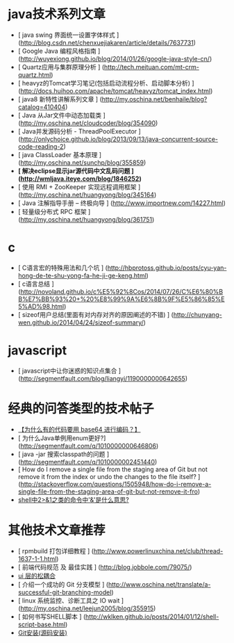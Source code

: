 java技术系列文章
===========================
* [ java swing 界面统一设置字体样式 ] (http://blog.csdn.net/chenxuejiakaren/article/details/7637731)
* [ Google Java 编程风格指南 ] (http://wuyexiong.github.io/blog/2014/01/26/google-java-style-cn/)
* [ Quartz应用与集群原理分析 ] (http://tech.meituan.com/mt-crm-quartz.html)
* [ heavyz的Tomcat学习笔记(包括启动流程分析、启动脚本分析) ] (http://docs.huihoo.com/apache/tomcat/heavyz/tomcat_index.html)
* [ java8 新特性讲解系列文章 ] (http://my.oschina.net/benhaile/blog?catalog=410404)
* [ Java 从Jar文件中动态加载类 ] (http://my.oschina.net/cloudcoder/blog/354090)
* [ Java并发源码分析 - ThreadPoolExecutor ] (http://onlychoice.github.io/blog/2013/09/13/java-concurrent-source-code-reading-2)
* [	java ClassLoader 基本原理 ] (http://my.oschina.net/sunchp/blog/355859)
* **[ 解决eclipse显示jar源代码中文乱码问题 ] (http://wmljava.iteye.com/blog/1846252)**
* [ 使用 RMI + ZooKeeper 实现远程调用框架 ] (http://my.oschina.net/huangyong/blog/345164)
* [ Java 注解指导手册 – 终极向导  ] (http://www.importnew.com/14227.html)
* [ 	轻量级分布式 RPC 框架 ] (http://my.oschina.net/huangyong/blog/361751)


c
============================
* [ C语言宏的特殊用法和几个坑 ] (http://hbprotoss.github.io/posts/cyu-yan-hong-de-te-shu-yong-fa-he-ji-ge-keng.html)
* [ c语言总结 ] (http://novoland.github.io/c%E5%92%8Cos/2014/07/26/C%E6%80%BB%E7%BB%93%20+%20%E8%99%9A%E6%8B%9F%E5%86%85%E5%AD%98.html)
* [ sizeof用户总结(里面有对内存对齐的原因阐述的不错) ] (http://chunyang-wen.github.io/2014/04/24/sizeof-summary/)


javascript
=============================
* [ javascript中让你迷惑的知识点集合 ] (http://segmentfault.com/blog/liangyi/1190000000642655)

经典的问答类型的技术帖子
===========================
* [【为什么有的代码要用 base64 进行编码？】](http://segmentfault.com/q/1010000000801988)
* [ 为什么Java单例用enum更好?] (http://segmentfault.com/q/1010000000646806)
* [ java -jar 搜索classpath的问题 ] (http://segmentfault.com/q/1010000002451440)
* [ How do I remove a single file from the staging area of Git but not remove it from the index or undo the changes to the file itself? ] (http://stackoverflow.com/questions/1505948/how-do-i-remove-a-single-file-from-the-staging-area-of-git-but-not-remove-it-fro) 
* [ shell中2>&1之类的命令中'&'是什么意思? ](http://segmentfault.com/q/1010000002454596)

其他技术文章推荐
===========================
* [ rpmbuild 打包详细教程 ] (http://www.powerlinuxchina.net/club/thread-1637-1-1.html)
* [ 前端代码规范 及 最佳实践 ] (http://blog.jobbole.com/79075/)
* [ ui 层的松耦合 ](http://segmentfault.com/blog/humingx/1190000002461564)
* [ 介绍一个成功的 Git 分支模型 ] (http://www.oschina.net/translate/a-successful-git-branching-model)
* [ linux 系统监控、诊断工具之 IO wait ] (http://my.oschina.net/leejun2005/blog/355915)
* [ 如何书写SHELL脚本 ] (http://wklken.github.io/posts/2014/01/12/shell-script-base.html)
* [ Git安装(源码安装) ](http://git-scm.com/book/zh/v1/%E8%B5%B7%E6%AD%A5-%E5%AE%89%E8%A3%85-Git)

